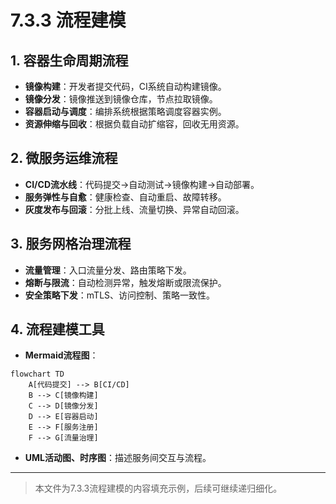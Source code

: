 # 7.3.3 流程建模

## 1. 容器生命周期流程

- **镜像构建**：开发者提交代码，CI系统自动构建镜像。
- **镜像分发**：镜像推送到镜像仓库，节点拉取镜像。
- **容器启动与调度**：编排系统根据策略调度容器实例。
- **资源伸缩与回收**：根据负载自动扩缩容，回收无用资源。

## 2. 微服务运维流程

- **CI/CD流水线**：代码提交→自动测试→镜像构建→自动部署。
- **服务弹性与自愈**：健康检查、自动重启、故障转移。
- **灰度发布与回滚**：分批上线、流量切换、异常自动回滚。

## 3. 服务网格治理流程

- **流量管理**：入口流量分发、路由策略下发。
- **熔断与限流**：自动检测异常，触发熔断或限流保护。
- **安全策略下发**：mTLS、访问控制、策略一致性。

## 4. 流程建模工具

- **Mermaid流程图**：

```mermaid
flowchart TD
    A[代码提交] --> B[CI/CD]
    B --> C[镜像构建]
    C --> D[镜像分发]
    D --> E[容器启动]
    E --> F[服务注册]
    F --> G[流量治理]
```

- **UML活动图、时序图**：描述服务间交互与流程。

---
> 本文件为7.3.3流程建模的内容填充示例，后续可继续递归细化。
